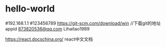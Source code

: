 # hello-world
#192.168.1.1
#123456789
https://git-scm.com/download/win //下载git的地址
appid 873820536@qq.com
Lihaitao1989

https://react.docschina.org/ react中文文档
